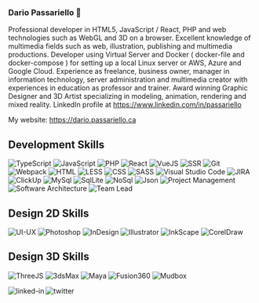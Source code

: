 ### Dario Passariello 👋

Professional developer in HTML5, JavaScript / React, PHP and web technologies such as WebGL and 3D on a browser. Excellent knowledge of multimedia fields such as web, illustration, publishing and multimedia productions. Developer using Virtual Server and Docker ( docker-file and docker-compose ) for setting up a local Linux server or AWS, Azure and Google Cloud.
Experience as freelance, business owner, manager in information technology, server administration and multimedia creator with experiences in education as professor and trainer.
Award winning Graphic Designer and 3D Artist specializing in modeling, animation, rendering and mixed reality. LinkedIn profile at https://www.linkedin.com/in/passariello 

My website: https://dario.passariello.ca

## Development Skills
![TypeScript](https://img.shields.io/badge/TypeScript-006b98?logo=TypeScript&logoColor=white)
![JavaScript](https://img.shields.io/badge/JavaScript-006b98?logo=Javascript&logoColor=white)
![PHP](https://img.shields.io/badge/PHP-006b98?logo=PHP&logoColor=white)
![React](https://img.shields.io/badge/React-006b98?logo=React&logoColor=white)
![VueJS](https://img.shields.io/badge/VueJS-006b98?logo=VueJS&logoColor=white)
![SSR](https://img.shields.io/badge/SSR-006b98?logo=SSR&logoColor=white)
![Git](https://img.shields.io/badge/Git-006b98?logo=Git&logoColor=white)
![Webpack](https://img.shields.io/badge/Webpack-006b98?logo=Webpack&logoColor=white)
![HTML](https://img.shields.io/badge/HTML5-006b98?logo=HTML5&logoColor=white)
![LESS](https://img.shields.io/badge/LESS-006b98?logo=LESS&logoColor=white)
![CSS](https://img.shields.io/badge/CSS3-006b98?logo=CSS3&logoColor=white)
![SASS](https://img.shields.io/badge/SASS-006b98?logo=SASS&logoColor=white)
![Visual Studio Code](https://img.shields.io/badge/Visual_Studio_Code-006b98?logo=VisualStudioCode&logoColor=white)
![JIRA](https://img.shields.io/badge/Jira-006b98?logo=Jira&logoColor=white)
![ClickUp](https://img.shields.io/badge/ClickUp-006b98?logo=ClickUp&logoColor=white)
![MySql](https://img.shields.io/badge/MYSQL-006b98?logo=mysql&logoColor=white)
![SqlLite](https://img.shields.io/badge/SqlLite-006b98?logo=SqlLite&logoColor=white)
![NoSql](https://img.shields.io/badge/NoSql-006b98?logo=NoSql&logoColor=white)
![Json](https://img.shields.io/badge/Json-006b98?logo=Json&logoColor=white)
![Project Management](https://img.shields.io/badge/Project_Management-006b98?logoColor=white)
![Software Architecture](https://img.shields.io/badge/Software_Architecture-006b98?logoColor=white)
![Team Lead](https://img.shields.io/badge/Team_Lead-006b98?logoColor=white)

## Design 2D Skills
![UI-UX](https://img.shields.io/badge/UI-UX-006b98?logo=UI-UX&logoColor=white)
![Photoshop](https://img.shields.io/badge/photoshop-006b98?logo=photoshop&logoColor=white)
![InDesign](https://img.shields.io/badge/InDesign-006b98?logo=InDesign&logoColor=white)
![Illustrator](https://img.shields.io/badge/Illustrator-006b98?logo=illustrator&logoColor=white)
![InkScape](https://img.shields.io/badge/InkScape-006b98?logo=InkScape&logoColor=white)
![CorelDraw](https://img.shields.io/badge/CorelDraw-006b98?logo=CorelDraw&logoColor=white)

## Design 3D Skills
![ThreeJS](https://img.shields.io/badge/ThreeJS-006b98?logo=ThreeJS&logoColor=white)
![3dsMax](https://img.shields.io/badge/3dsMax-006b98?logo=3dsMax&logoColor=white)
![Maya](https://img.shields.io/badge/Maya-006b98?logo=Maya&logoColor=white)
![Fusion360](https://img.shields.io/badge/Fusion360-006b98?logo=Fusion360&logoColor=white)
![Mudbox](https://img.shields.io/badge/Mudbox-006b98?logo=Mudbox&logoColor=white)

[<img align="left" alt="linked-in" style="margin-bottom:12px;" src="https://img.shields.io/badge/linkedin-%230077B5.svg?&style=for-the-badge&logo=linkedin&logoColor=white" />](https://www.linkedin.com/in/passariello/)

[<img align="left" alt="twitter" style="margin-bottom:12px;" src="https://img.shields.io/badge/twitter-%231DA1F2.svg?&style=for-the-badge&logo=twitter&logoColor=white" />](https://twitter.com/passariello)


<!--
**passariello/passariello** is a ✨ _special_ ✨ repository because its `README.md` (this file) appears on your GitHub profile.

Here are some ideas to get you started:

- 🔭 I’m currently working on ...
- 🌱 I’m currently learning ...
- 👯 I’m looking to collaborate on ...
- 🤔 I’m looking for help with ...
- 💬 Ask me about ...
- 📫 How to reach me: ...
- 😄 Pronouns: ...
- ⚡ Fun fact: ...
-->
